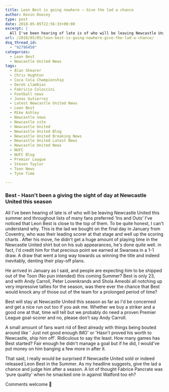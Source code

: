```yaml
---
title: Leon Best is going nowhere – Give the lad a chance
author: Kevin Doocey
type: post
date: 2010-05-05T22:56:33+00:00
excerpt: |
  All I've been hearing of late is of who will be leaving Newcastle United this summer and throughout lists of many fans preferred "Ins and Outs" I've noticed that Leon Best is close to the top of them. To be quite honest, I can't understand why..
url: /2010/05/05/leon-best-is-going-nowhere-give-the-lad-a-chance/
dsq_thread_id:
  - "92796450"
categories:
  - Leon Best
  - Newcastle United News
tags:
  - Alan Shearer
  - Chris Hughton
  - Coca Cola Championship
  - Derek Llambias
  - Fabricio Coloccini
  - Football news
  - Jonas Gutierrez
  - Latest Newcastle United News
  - Leon Best
  - Mike Ashley
  - Newcastle news
  - Newcastle site
  - Newcastle United
  - Newcastle United Blog
  - Newcastle United Breaking News
  - Newcastle United Latest News
  - Newcastle United News
  - NUFC
  - NUFC Blog
  - Premier League
  - Steven Taylor
  - Toon News
  - Tyne Time

---
```

### Best - Hasn't been a giving the sight of day at Newcastle United this season

All I've been hearing of late is of who will be leaving Newcastle United this summer and throughout lists of many fans preferred 'Ins and Outs' I've noticed that Leon Best is close to the top of them. To be quite honest, I can't understand why. This is the lad we bought on the final day in January from Coventry, who was their leading scorer at that stage and well up the scoring charts . After his move, he didn't get a huge amount of playing time in the Newcastle United shirt but on his sub appearances, he's done quite well. in fact, I'd credit him for that precious point we earned at Swansea in a 1-1 draw. A draw that went a long way towards us winning the title and indeed inevitably, denting their play-off plans.

He arrived in January as I said, and people are expecting him to be shipped out of the Toon (No pun intended) this coming Summer? Best is only 23, and with Andy Carroll, Peter Lovenkrands and Shola Ameobi all notching up very impressive tallies for the season, was there ever the chance that Best would knock any of those out of the team for a prolonged period of time?

Best will stay at Newcastle United this season as far as I'd be concerned and get a nice run out too if you ask me. Whether we buy a striker and a good one at that, time will tell but we probably do need a proven Premier League goal-scorer and no, please don't say Andy Carroll.

A small amount of fans want rid of Best already with things being bouted around like ' Just not good enough IMO' or 'Hasn't proved his worth to Newcastle, ship him off'. Ridiculous to say the least. How many games has Best started? Fair enough he didn't manage a goal but if he did, I would've put money on him banging a few more in after it.

That said, I really would be surprised if Newcastle United sold or indeed released Leon Best in the Summer. As my headline suggests, give the lad a chance and judge him after a season. A lot of thought Fabrice Pancrate was 'pure quality' when he smacked one in against Watford too eh?

Comments welcome 🙂
